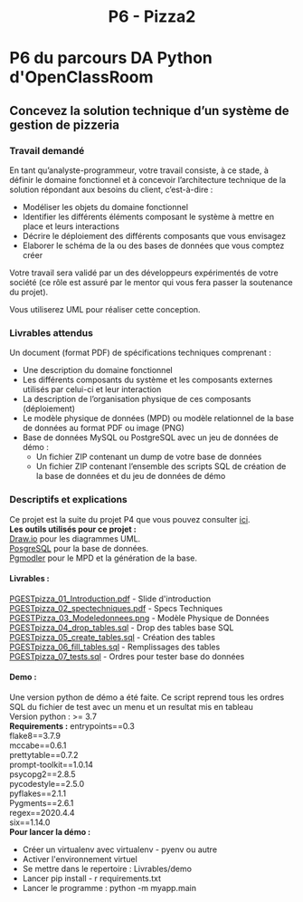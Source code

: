 <center><h1> P6 - Pizza2 </h1></center>

# P6 du parcours DA Python d'OpenClassRoom
  
## Concevez la solution technique d’un système de gestion de pizzeria
### Travail demandé  
En tant qu’analyste-programmeur, votre travail consiste, à ce stade, à définir le domaine fonctionnel et à concevoir l’architecture technique de la solution répondant aux besoins du client, c’est-à-dire :

  * Modéliser les objets du domaine fonctionnel
  * Identifier les différents éléments composant le système à mettre en place et leurs interactions
 * Décrire le déploiement des différents composants que vous envisagez
 * Elaborer le schéma de la ou des bases de données que vous comptez créer

Votre travail sera validé par un des développeurs expérimentés de votre société (ce rôle est assuré par le mentor qui vous fera passer la soutenance du projet).

Vous utiliserez UML pour réaliser cette conception.  

### Livrables attendus
Un document (format PDF) de spécifications techniques comprenant :

* Une description du domaine fonctionnel
* Les différents composants du système et les composants externes utilisés par celui-ci et leur interaction
* La description de l’organisation physique de ces composants (déploiement)
* Le modèle physique de données (MPD) ou modèle relationnel de la base de données au format PDF ou image (PNG)
 * Base de données MySQL ou PostgreSQL avec un jeu de données de démo :
      * Un fichier ZIP contenant un dump de votre base de données
      * Un fichier ZIP contenant l’ensemble des scripts SQL de création de la base de données et du jeu de données de démo
      
### Descriptifs et explications
Ce projet est la suite du projet P4 que vous pouvez consulter [ici](https://github.com/jmlm74/P4-pizza1).  
__Les outils utilisés pour ce projet :__  
[Draw.io](https://drawio-app.com/) pour les diagrammes UML.  
[PosgreSQL](https://www.postgresql.org/) pour la base de données.  
[Pgmodler](https://pgmodeler.io/) pour le MPD et la génération de la base.  

#### Livrables :  
[PGESTpizza_01_Introduction.pdf](/Livrables/PGESTpizza_01_Introduction.pdf) - Slide d'introduction  
[PGESTpizza_02_spectechniques.pdf](/Livrables/PGESTpizza_02_spectechniques.pdf) - Specs Techniques  
[PGESTPizza_03_Modeledonnees.png](/Livrables/PGESTPizza_03_Modeledonnees.png) - Modèle Physique de Données  
[PGESTpizza_04_drop_tables.sql](/Livrables/PGESTpizza_04_drop_tables.sql) - Drop des tables base SQL  
[PGESTpizza_05_create_tables.sql](/Livrables/PGESTpizza_05_create_tables.sql) - Création des tables  
[PGESTpizza_06_fill_tables.sql](/Livrables/PGESTpizza_06_fill_tables.sql) - Remplissages des tables  
[PGESTpizza_07_tests.sql](/Livrables/PGESTpizza_07_tests.sql) - Ordres pour tester base do données  

#### Demo :  
Une version python de démo a été faite.  Ce script reprend tous les ordres SQL du fichier de test avec un menu et un resultat mis en tableau  
Version python :  >= 3.7  
__Requirements :__ 
entrypoints==0.3  
flake8==3.7.9  
mccabe==0.6.1  
prettytable==0.7.2  
prompt-toolkit==1.0.14  
psycopg2==2.8.5  
pycodestyle==2.5.0  
pyflakes==2.1.1  
Pygments==2.6.1  
regex==2020.4.4  
six==1.14.0  
__Pour  lancer la démo :__  
- Créer un virtualenv avec virtualenv - pyenv ou autre  
- Activer l'environnement virtuel  
- Se mettre dans le repertoire : Livrables/demo  
- Lancer pip install - r requirements.txt  
- Lancer le programme : python -m myapp.main  
